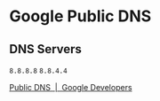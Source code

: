# Google Public DNS

## DNS Servers

`8.8.8.8`
`8.8.4.4`

[Public DNS  \|  Google Developers](https://developers.google.com/speed/public-dns?hl=ja)
